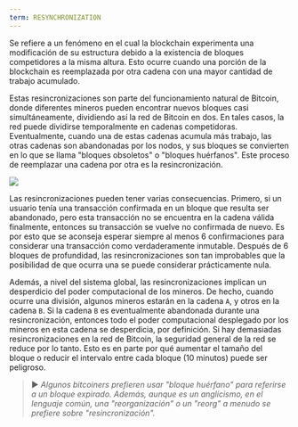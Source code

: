 ```yaml
---
term: RESYNCHRONIZATION
---
```


Se refiere a un fenómeno en el cual la blockchain experimenta una modificación de su estructura debido a la existencia de bloques competidores a la misma altura. Esto ocurre cuando una porción de la blockchain es reemplazada por otra cadena con una mayor cantidad de trabajo acumulado.

Estas resincronizaciones son parte del funcionamiento natural de Bitcoin, donde diferentes mineros pueden encontrar nuevos bloques casi simultáneamente, dividiendo así la red de Bitcoin en dos. En tales casos, la red puede dividirse temporalmente en cadenas competidoras. Eventualmente, cuando una de estas cadenas acumula más trabajo, las otras cadenas son abandonadas por los nodos, y sus bloques se convierten en lo que se llama "bloques obsoletos" o "bloques huérfanos". Este proceso de reemplazar una cadena por otra es la resincronización.

![](../../dictionnaire/assets/9.png)

Las resincronizaciones pueden tener varias consecuencias. Primero, si un usuario tenía una transacción confirmada en un bloque que resulta ser abandonado, pero esta transacción no se encuentra en la cadena válida finalmente, entonces su transacción se vuelve no confirmada de nuevo. Es por esto que se aconseja esperar siempre al menos 6 confirmaciones para considerar una transacción como verdaderamente inmutable. Después de 6 bloques de profundidad, las resincronizaciones son tan improbables que la posibilidad de que ocurra una se puede considerar prácticamente nula.

Además, a nivel del sistema global, las resincronizaciones implican un desperdicio del poder computacional de los mineros. De hecho, cuando ocurre una división, algunos mineros estarán en la cadena `A`, y otros en la cadena `B`. Si la cadena `B` es eventualmente abandonada durante una resincronización, entonces todo el poder computacional desplegado por los mineros en esta cadena se desperdicia, por definición. Si hay demasiadas resincronizaciones en la red de Bitcoin, la seguridad general de la red se reduce por lo tanto. Esto es en parte por qué aumentar el tamaño del bloque o reducir el intervalo entre cada bloque (10 minutos) puede ser peligroso.

> ► *Algunos bitcoiners prefieren usar "bloque huérfano" para referirse a un bloque expirado. Además, aunque es un anglicismo, en el lenguaje común, una "reorganización" o un "reorg" a menudo se prefiere sobre "resincronización".*